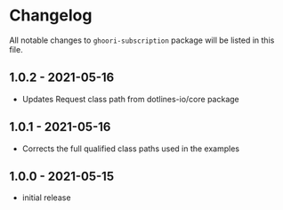 # Changelog

All notable changes to `ghoori-subscription` package will be listed in this file.

## 1.0.2 - 2021-05-16

- Updates Request class path from dotlines-io/core package

## 1.0.1 - 2021-05-16

- Corrects the full qualified class paths used in the examples

## 1.0.0 - 2021-05-15

- initial release
